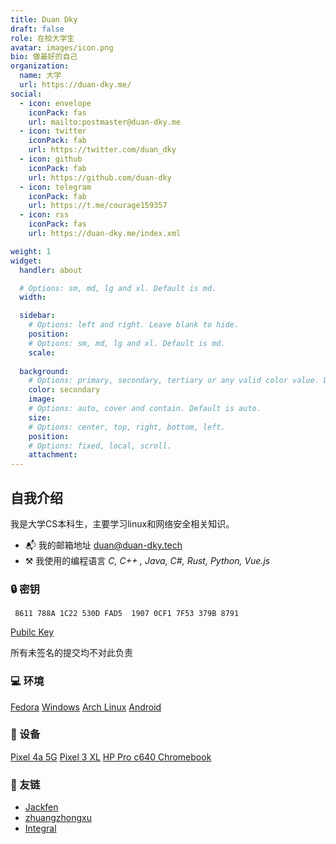 ```yaml
---
title: Duan Dky
draft: false
role: 在校大学生
avatar: images/icon.png
bio: 做最好的自己
organization:
  name: 大学
  url: https://duan-dky.me/
social:
  - icon: envelope
    iconPack: fas
    url: mailto:postmaster@duan-dky.me
  - icon: twitter
    iconPack: fab
    url: https://twitter.com/duan_dky
  - icon: github
    iconPack: fab
    url: https://github.com/duan-dky
  - icon: telegram
    iconPack: fab
    url: https://t.me/courage159357
  - icon: rss
    iconPack: fas
    url: https://duan-dky.me/index.xml

weight: 1
widget:
  handler: about

  # Options: sm, md, lg and xl. Default is md.
  width:

  sidebar:
    # Options: left and right. Leave blank to hide.
    position:
    # Options: sm, md, lg and xl. Default is md.
    scale:
  
  background:
    # Options: primary, secondary, tertiary or any valid color value. Default is primary.
    color: secondary
    image:
    # Options: auto, cover and contain. Default is auto.
    size:
    # Options: center, top, right, bottom, left.
    position:
    # Options: fixed, local, scroll.
    attachment: 
---
```


## 自我介绍

我是大学CS本科生，主要学习linux和网络安全相关知识。

- 📬 我的邮箱地址 duan@duan-dky.tech
- ⚒️ 我使用的编程语言 *C, C++ , Java, C#, Rust, Python, Vue.js*

### 🔒 密钥

     8611 788A 1C22 530D FAD5  1907 0CF1 7F53 379B 8791


[Pubilc Key](https://keys.openpgp.org/vks/v1/by-fingerprint/8611788A1C22530DFAD519070CF17F53379B8791)

所有未签名的提交均不对此负责

### 💻 环境
[Fedora](https://getfedora.org/)  [Windows](https://www.microsoft.com/windows10)  [Arch Linux](https://archlinux.org)  [Android](https://www.android.com/)

### 📱 设备
[Pixel 4a 5G](https://store.google.com/)  [Pixel 3 XL](https://store.google.com/)  [HP Pro c640 Chromebook](https://store.google.com/)

### 🔗 友链
- [Jackfen](https://jackfen.github.io/)
- [zhuangzhongxu](https://www.cnblogs.com/zhuangzhongxu/)
- [Integral](https://integral.org.cn/)
